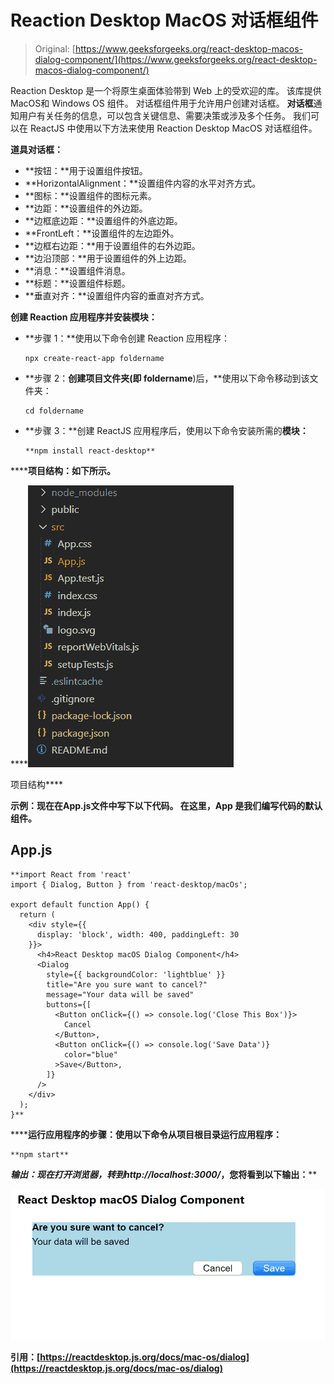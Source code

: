 # Reaction Desktop MacOS 对话框组件

> Original: [https://www.geeksforgeeks.org/react-desktop-macos-dialog-component/](https://www.geeksforgeeks.org/react-desktop-macos-dialog-component/)

Reaction Desktop 是一个将原生桌面体验带到 Web 上的受欢迎的库。 该库提供MacOS和 Windows OS 组件。 对话框组件用于允许用户创建对话框。 **对话框**通知用户有关任务的信息，可以包含关键信息、需要决策或涉及多个任务。 我们可以在 ReactJS 中使用以下方法来使用 Reaction Desktop MacOS 对话框组件。

**道具对话框：**

*   **按钮：**用于设置组件按钮。
*   **HorizontalAlignment：**设置组件内容的水平对齐方式。
*   **图标：**设置组件的图标元素。
*   **边距：**设置组件的外边距。
*   **边框底边距：**设置组件的外底边距。
*   **FrontLeft：**设置组件的左边距外。
*   **边框右边距：**用于设置组件的右外边距。
*   **边沿顶部：**用于设置组件的外上边距。
*   **消息：**设置组件消息。
*   **标题：**设置组件标题。
*   **垂直对齐：**设置组件内容的垂直对齐方式。

**创建 Reaction 应用程序并安装模块：**

*   **步骤 1：**使用以下命令创建 Reaction 应用程序：

    ```
    npx create-react-app foldername
    ```

*   **步骤 2：**创建项目文件夹(即 foldername**)后，**使用以下命令移动到该文件夹：

    ```
    cd foldername
    ```

*   **步骤 3：**创建 ReactJS 应用程序后，使用以下命令安装所需的****模块：****

    ```
    **npm install react-desktop**
    ```

******项目结构：**如下所示。****

****![](img/f04ae0d8b722a9fff0bd9bd138b29c23.png)

项目结构**** 

******示例：**现在在**App.js**文件中写下以下代码。 在这里，App 是我们编写代码的默认组件。****

## ****App.js****

```
**import React from 'react'
import { Dialog, Button } from 'react-desktop/macOs';

export default function App() {
  return (
    <div style={{
      display: 'block', width: 400, paddingLeft: 30
    }}>
      <h4>React Desktop macOS Dialog Component</h4>
      <Dialog
        style={{ backgroundColor: 'lightblue' }}
        title="Are you sure want to cancel?"
        message="Your data will be saved"
        buttons={[
          <Button onClick={() => console.log('Close This Box')}>
            Cancel
          </Button>,
          <Button onClick={() => console.log('Save Data')}
            color="blue"
          >Save</Button>,
        ]}
      />
    </div>
  );
}**
```

******运行应用程序的步骤：**使用以下命令从项目根目录运行应用程序：****

```
**npm start**
```

******输出：**现在打开浏览器，转到***http://localhost:3000/***，您将看到以下输出：****

****![](img/65dde93b37fa01ed4592cfc47f2e4062.png)****

******引用：**[https://reactdesktop.js.org/docs/mac-os/dialog](https://reactdesktop.js.org/docs/mac-os/dialog)****